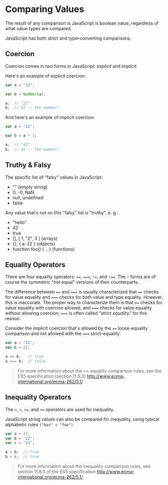 # Comparing Values

The result of any comparison is JavaScript is boolean value, regardless of what value types are compared.

JavaScript has both strict and type–converting comparisons.

## Coercion

Coercion comes in two forms in JavaScript: *explicit* and *implicit*.

Here's an example of explicit coercion:

```javascript
var a = "22";

var b = Number(a);

a;  // "22"
b;  // 22 -- the number!
```

And here's an example of implicit coercion:

```javascript
var a = "22";

var b = a * 1;

a;  // "42"
b;  // 42 -- the number!
```

## Truthy & Falsy

The specific list of "falsy" values in JavaScript:

- "" (empty string)
- 0, -0, NaN
- null, undefined
- false

Any value that's not on this "falsy" list is "truthy", e. g.:

- "hello"
- 42
- true
- [], [ 1, "2", 3 ] (arrays)
- {}, { a: 22 } (objects)
- function foo() { .. } (functions)

## Equality Operators

There are four equality operators: `==`, `===`, `!=`, and `!==`. The `!` forms are of course the symmetric "not equal" versions of their counterparts.

The difference between `==` and `===` is usually characterized that `==` checks for value equality and `===` checks for both value and type equality. However, this is inaccurate. The proper way to characterize them is that `==` checks for value equality with coercion allowed, and `===` checks for value equality without allowing coercion; `===` is often called *"strict equality"* for this reason.

Consider the implicit coercion that's allowed by the `==` loose-equality comparison and not allowed with the `===` strict-equality:

```javascript
var a = "22";
var b = 22;

a == b;   // true
a === b;  // false
```

> For more information about the == equality comparison rules, see the ES5 specification (section 11.9.3)
http://www.ecma-international.org/ecma-262/5.1/

## Inequality Operators

The `<`, `>`, `<=`, and `>=` operators are used for inequality.

JavaScript string values can also be compared for inequality, using typical alphabetic rules `("bar" < "foo")`.

```javascript
var a = 21;
var b = "22";
var c = "23";

a < b;  // true
b < c;  // true
```

> For more information about the inequality comparison rules, see section 11.8.5 of the ES5 specification
http://www.ecma-international.org/ecma-262/5.1/
